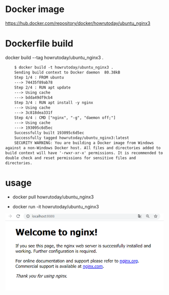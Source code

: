 # Docker image
https://hub.docker.com/repository/docker/howrutoday/ubuntu_nginx3

# Dockerfile build
docker build --tag howrutoday/ubuntu_nginx3 .

        $ docker build -t howrutoday/ubuntu_nginx3 .
        Sending build context to Docker daemon  80.38kB
        Step 1/4 : FROM ubuntu
        ---> 74435f89ab78
        Step 2/4 : RUN apt update
        ---> Using cache
        ---> bdda49df9cb4
        Step 3/4 : RUN apt install -y nginx
        ---> Using cache
        ---> 3c818dea331f
        Step 4/4 : CMD ["nginx", "-g", "daemon off;"]
        ---> Using cache
        ---> 193095c6d5ec
        Successfully built 193095c6d5ec
        Successfully tagged howrutoday/ubuntu_nginx3:latest
        SECURITY WARNING: You are building a Docker image from Windows against a non-Windows Docker host. All files and directories added to build context will have '-rwxr-xr-x' permissions. It is recommended to double check and reset permissions for sensitive files and directories.

# usage
* docker pull howrutoday/ubuntu_nginx3


* docker run -it howrutoday/ubuntu_nginx3

![image](image1.PNG)
